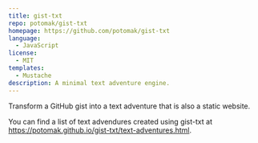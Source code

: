 ```yaml
---
title: gist-txt
repo: potomak/gist-txt
homepage: https://github.com/potomak/gist-txt
language:
  - JavaScript
license:
  - MIT
templates:
  - Mustache
description: A minimal text adventure engine.
---
```


Transform a GitHub gist into a text adventure that is also a static website.

You can find a list of text advendures created using gist-txt at https://potomak.github.io/gist-txt/text-adventures.html.
